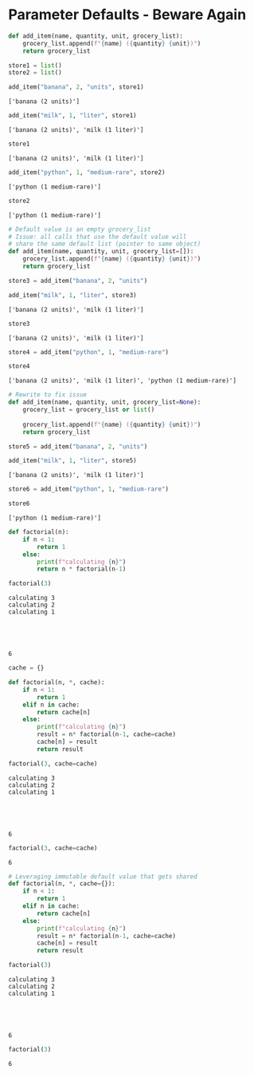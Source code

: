 # Parameter Defaults - Beware Again



```python
def add_item(name, quantity, unit, grocery_list):
    grocery_list.append(f"{name} ({quantity} {unit})")
    return grocery_list
```


```python
store1 = list()
store2 = list()
```


```python
add_item("banana", 2, "units", store1)
```




    ['banana (2 units)']




```python
add_item("milk", 1, "liter", store1)
```




    ['banana (2 units)', 'milk (1 liter)']




```python
store1
```




    ['banana (2 units)', 'milk (1 liter)']




```python
add_item("python", 1, "medium-rare", store2)
```




    ['python (1 medium-rare)']




```python
store2
```




    ['python (1 medium-rare)']




```python
# Default value is an empty grocery_list
# Issue: all calls that use the default value will
# share the same default list (pointer to same object)
def add_item(name, quantity, unit, grocery_list=[]):
    grocery_list.append(f"{name} ({quantity} {unit})")
    return grocery_list
```


```python
store3 = add_item("banana", 2, "units")
```


```python
add_item("milk", 1, "liter", store3)
```




    ['banana (2 units)', 'milk (1 liter)']




```python
store3
```




    ['banana (2 units)', 'milk (1 liter)']




```python
store4 = add_item("python", 1, "medium-rare")
```


```python
store4
```




    ['banana (2 units)', 'milk (1 liter)', 'python (1 medium-rare)']




```python
# Rewrite to fix issue
def add_item(name, quantity, unit, grocery_list=None):
    grocery_list = grocery_list or list()
    
    grocery_list.append(f"{name} ({quantity} {unit})")
    return grocery_list
```


```python
store5 = add_item("banana", 2, "units")
```


```python
add_item("milk", 1, "liter", store5)
```




    ['banana (2 units)', 'milk (1 liter)']




```python
store6 = add_item("python", 1, "medium-rare")
```


```python
store6
```




    ['python (1 medium-rare)']




```python
def factorial(n):
    if n < 1:
        return 1
    else:
        print(f"calculating {n}")
        return n * factorial(n-1)
```


```python
factorial(3)
```

    calculating 3
    calculating 2
    calculating 1





    6




```python
cache = {}

def factorial(n, *, cache):
    if n < 1:
        return 1
    elif n in cache:
        return cache[n]
    else:
        print(f"calculating {n}")
        result = n* factorial(n-1, cache=cache)
        cache[n] = result
        return result
```


```python
factorial(3, cache=cache)
```

    calculating 3
    calculating 2
    calculating 1





    6




```python
factorial(3, cache=cache)
```




    6




```python
# Leveraging immutable default value that gets shared
def factorial(n, *, cache={}):
    if n < 1:
        return 1
    elif n in cache:
        return cache[n]
    else:
        print(f"calculating {n}")
        result = n* factorial(n-1, cache=cache)
        cache[n] = result
        return result
```


```python
factorial(3)
```

    calculating 3
    calculating 2
    calculating 1





    6




```python
factorial(3)
```




    6


